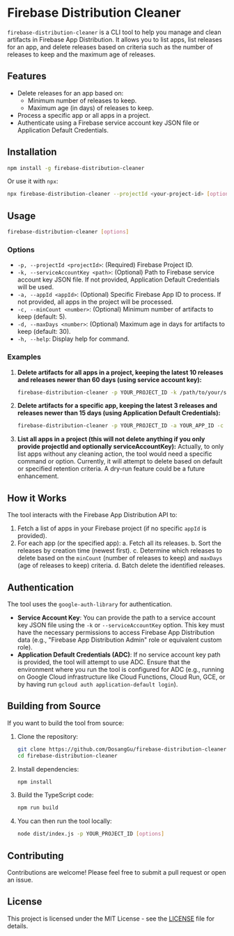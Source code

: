 # Firebase Distribution Cleaner

`firebase-distribution-cleaner` is a CLI tool to help you manage and clean artifacts in Firebase App Distribution. It allows you to list apps, list releases for an app, and delete releases based on criteria such as the number of releases to keep and the maximum age of releases.

## Features

- Delete releases for an app based on:
  - Minimum number of releases to keep.
  - Maximum age (in days) of releases to keep.
- Process a specific app or all apps in a project.
- Authenticate using a Firebase service account key JSON file or Application Default Credentials.

## Installation

```bash
npm install -g firebase-distribution-cleaner
```

Or use it with `npx`:

```bash
npx firebase-distribution-cleaner --projectId <your-project-id> [options]
```

## Usage

```bash
firebase-distribution-cleaner [options]
```

### Options

- `-p, --projectId <projectId>`: (Required) Firebase Project ID.
- `-k, --serviceAccountKey <path>`: (Optional) Path to Firebase service account key JSON file. If not provided, Application Default Credentials will be used.
- `-a, --appId <appId>`: (Optional) Specific Firebase App ID to process. If not provided, all apps in the project will be processed.
- `-c, --minCount <number>`: (Optional) Minimum number of artifacts to keep (default: 5).
- `-d, --maxDays <number>`: (Optional) Maximum age in days for artifacts to keep (default: 30).
- `-h, --help`: Display help for command.

### Examples

1. **Delete artifacts for all apps in a project, keeping the latest 10 releases and releases newer than 60 days (using service account key):**

   ```bash
   firebase-distribution-cleaner -p YOUR_PROJECT_ID -k /path/to/your/serviceAccountKey.json -c 10 -d 60
   ```

2. **Delete artifacts for a specific app, keeping the latest 3 releases and releases newer than 15 days (using Application Default Credentials):**

   ```bash
   firebase-distribution-cleaner -p YOUR_PROJECT_ID -a YOUR_APP_ID -c 3 -d 15
   ```

3. **List all apps in a project (this will not delete anything if you only provide projectId and optionally serviceAccountKey):**
   Actually, to only list apps without any cleaning action, the tool would need a specific command or option. Currently, it will attempt to delete based on default or specified retention criteria.
   A dry-run feature could be a future enhancement.

## How it Works

The tool interacts with the Firebase App Distribution API to:

1. Fetch a list of apps in your Firebase project (if no specific `appId` is provided).
2. For each app (or the specified app):
   a. Fetch all its releases.
   b. Sort the releases by creation time (newest first).
   c. Determine which releases to delete based on the `minCount` (number of releases to keep) and `maxDays` (age of releases to keep) criteria.
   d. Batch delete the identified releases.

## Authentication

The tool uses the `google-auth-library` for authentication.

- **Service Account Key**: You can provide the path to a service account key JSON file using the `-k` or `--serviceAccountKey` option. This key must have the necessary permissions to access Firebase App Distribution data (e.g., "Firebase App Distribution Admin" role or equivalent custom role).
- **Application Default Credentials (ADC)**: If no service account key path is provided, the tool will attempt to use ADC. Ensure that the environment where you run the tool is configured for ADC (e.g., running on Google Cloud infrastructure like Cloud Functions, Cloud Run, GCE, or by having run `gcloud auth application-default login`).

## Building from Source

If you want to build the tool from source:

1. Clone the repository:

   ```bash
   git clone https://github.com/DosangGu/firebase-distribution-cleaner.git
   cd firebase-distribution-cleaner
   ```

2. Install dependencies:

   ```bash
   npm install
   ```

3. Build the TypeScript code:

   ```bash
   npm run build
   ```

4. You can then run the tool locally:

   ```bash
   node dist/index.js -p YOUR_PROJECT_ID [options]
   ```

## Contributing

Contributions are welcome! Please feel free to submit a pull request or open an issue.

## License

This project is licensed under the MIT License - see the [LICENSE](LICENSE) file for details.
